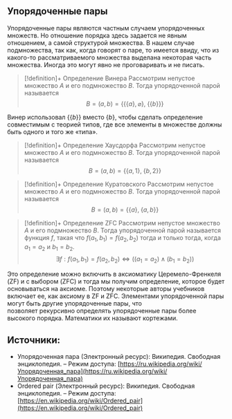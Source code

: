 ## Упорядоченные пары
Упорядоченные пары являются частным случаем упорядоченных множеств. Но отношение порядка здесь задается не явным отношением, а самой структурой множества. В нашем случае подмножества, так как, когда говорят о паре, то имеется ввиду, что из какого-то рассматриваемого множества выделана некоторая часть множества. Иногда это могут явно не проговаривать и не писать. 

> [!definition]+ Определение Винера
> Рассмотрим непустое множество $A$ и его подмножество $B$.  Тогда упорядоченной парой называется $$B = (a,b) = \Big\{ \big\{ \{a\}, \varnothing \big\},\; \big\{\{b\}\big\} \Big\}$$

Винер использовал $\{\{b\}\}$ вместо $\{b\}$, чтобы сделать определение совместимым с теорией типов, где все элементы в множестве должны быть одного и того же «типа».

> [!definition]+ Определение Хаусдорфа
> Рассмотрим непустое множество $A$ и его подмножество $B$.  Тогда упорядоченной парой называется $$B = (a,b) = \Big\{ \big\{ a, 1 \big\},\; \big\{b, 2\big\} \Big\}$$

> [!definition]+ Определение Куратовского
> Рассмотрим непустое множество $A$ и его подмножество $B$.  Тогда упорядоченной парой называется $$B = (a,b) = \Big\{ \big\{ a\big\},\; \big\{a, b\big\} \Big\}$$

> [!definition]+ Определение ZFC
> Рассмотрим непустое множество $A$ и его подмножество $B$.  Тогда упорядоченной парой называется функция $f$, такая что $f(a_1,b_1) = f(a_2,b_2)$ тогда и только тогда, когда $a_1 = a_2$ и $b_1 = b_2$. 
> $$\exists f: f(a_1,b_1) = f(a_2,b_2) \Leftrightarrow \big((a_1 = a_2) \wedge (b_1 = b_2)\big)$$

Это определение можно включить в аксиоматику Церемело-Френкеля (ZF) и с выбором (ZFC) и тогда мы получим определение, которое будет основываться на аксиоме. Поэтому некоторые авторы учебников включает ее, как аксиому в ZF и ZFC. 
Элементами упорядоченной пары могут быть другие упорядоченные пары, что позволяет рекурсивно определять упорядоченные пары более высокого порядка. Математики их называют кортежами. 
## Источники:
* Упорядоченная пара (Электронный ресурс): Википедия. Свободная энциклопедия. – Режим доступа: [https://ru.wikipedia.org/wiki/Упорядоченная_пара](https://ru.wikipedia.org/wiki/Упорядоченная_пара)
* Ordered pair (Электронный ресурс): Википедия. Свободная энциклопедия. – Режим доступа: [https://en.wikipedia.org/wiki/Ordered_pair](https://en.wikipedia.org/wiki/Ordered_pair)
